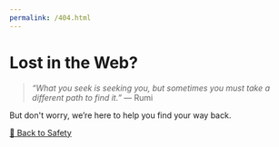 ```yaml
---
permalink: /404.html
---
```


# Lost in the Web?

> *“What you seek is seeking you, but sometimes you must take a different path to find it.”* — Rumi

But don't worry, we’re here to help you find your way back.

[🧭 Back to Safety](https://junwatu.com)
